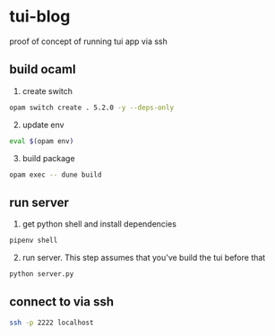 # tui-blog

proof of concept of running tui app via ssh

## build ocaml
1. create switch

```sh
opam switch create . 5.2.0 -y --deps-only
```

2. update env

```sh
eval $(opam env)
```
3. build package
```sh
opam exec -- dune build
```

## run server

1. get python shell and install dependencies

```python
pipenv shell
```

2. run server. This step assumes that you've build the tui before that

```python
python server.py
```

## connect to via ssh

```sh
ssh -p 2222 localhost
```

